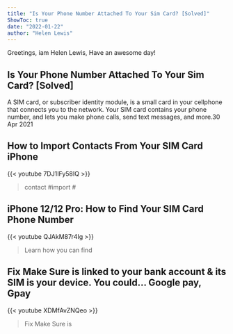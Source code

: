 ```yaml
---
title: "Is Your Phone Number Attached To Your Sim Card? [Solved]"
ShowToc: true 
date: "2022-01-22"
author: "Helen Lewis" 
---
```


Greetings, iam Helen Lewis, Have an awesome day!
## Is Your Phone Number Attached To Your Sim Card? [Solved]
A SIM card, or subscriber identity module, is a small card in your cellphone that connects you to the network. Your SIM card contains your phone number, and lets you make phone calls, send text messages, and more.30 Apr 2021

## How to Import Contacts From Your SIM Card iPhone
{{< youtube 7DJ1IFy58IQ >}}
>contact #import #

## iPhone 12/12 Pro: How to Find Your SIM Card Phone Number
{{< youtube QJAkM87r4Ig >}}
>Learn how you can find 

## Fix Make Sure is linked to your bank account & its SIM is your device. You could... Google pay, Gpay
{{< youtube XDMfAvZNQeo >}}
>Fix Make Sure is 

